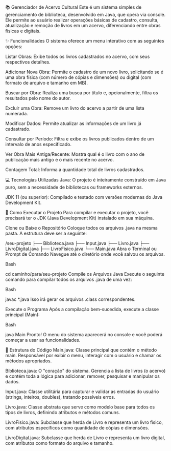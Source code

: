 📚 Gerenciador de Acervo Cultural
Este é um sistema simples de gerenciamento de biblioteca, desenvolvido em Java, que opera via console. Ele permite ao usuário realizar operações básicas de cadastro, consulta, atualização e remoção de livros em um acervo, diferenciando entre obras físicas e digitais.

✨ Funcionalidades
O sistema oferece um menu interativo com as seguintes opções:

Listar Obras: Exibe todos os livros cadastrados no acervo, com seus respectivos detalhes.

Adicionar Nova Obra: Permite o cadastro de um novo livro, solicitando se é uma obra física (com número de cópias e dimensões) ou digital (com formato de arquivo e tamanho em MB).

Buscar por Obra: Realiza uma busca por título e, opcionalmente, filtra os resultados pelo nome do autor.

Excluir uma Obra: Remove um livro do acervo a partir de uma lista numerada.

Modificar Dados: Permite atualizar as informações de um livro já cadastrado.

Consultar por Período: Filtra e exibe os livros publicados dentro de um intervalo de anos especificado.

Ver Obra Mais Antiga/Recente: Mostra qual é o livro com o ano de publicação mais antigo e o mais recente no acervo.

Contagem Total: Informa a quantidade total de livros cadastrados.

💻 Tecnologias Utilizadas
Java: O projeto é inteiramente construído em Java puro, sem a necessidade de bibliotecas ou frameworks externos.

JDK 11 (ou superior): Compilado e testado com versões modernas do Java Development Kit.

🚀 Como Executar o Projeto
Para compilar e executar o projeto, você precisará ter o JDK (Java Development Kit) instalado em sua máquina.

Clone ou Baixe o Repositório
Coloque todos os arquivos .java na mesma pasta. A estrutura deve ser a seguinte:

/seu-projeto
├── Biblioteca.java
├── Input.java
├── Livro.java
├── LivroDigital.java
├── LivroFisico.java
└── Main.java
Abra o Terminal ou Prompt de Comando
Navegue até o diretório onde você salvou os arquivos.

Bash

cd caminho/para/seu-projeto
Compile os Arquivos Java
Execute o seguinte comando para compilar todos os arquivos .java de uma vez:

Bash

javac *.java
Isso irá gerar os arquivos .class correspondentes.

Execute o Programa
Após a compilação bem-sucedida, execute a classe principal (Main):

Bash

java Main
Pronto! O menu do sistema aparecerá no console e você poderá começar a usar as funcionalidades.

📂 Estrutura do Código
Main.java: Classe principal que contém o método main. Responsável por exibir o menu, interagir com o usuário e chamar os métodos apropriados.

Biblioteca.java: O "coração" do sistema. Gerencia a lista de livros (o acervo) e contém toda a lógica para adicionar, remover, pesquisar e manipular os dados.

Input.java: Classe utilitária para capturar e validar as entradas do usuário (strings, inteiros, doubles), tratando possíveis erros.

Livro.java: Classe abstrata que serve como modelo base para todos os tipos de livros, definindo atributos e métodos comuns.

LivroFisico.java: Subclasse que herda de Livro e representa um livro físico, com atributos específicos como quantidade de cópias e dimensões.

LivroDigital.java: Subclasse que herda de Livro e representa um livro digital, com atributos como formato do arquivo e tamanho.
